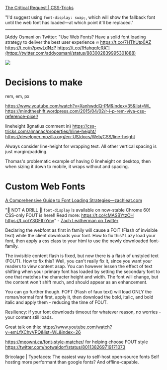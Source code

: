 
[The Critical Request | CSS-Tricks](https://css-tricks.com/the-critical-request/)

"I'd suggest using `font-display: swap;`, which will show the fallback font until the web font has loaded—at which point it'll be replaced."

---

[Addy Osmani on Twitter: "Use Web Fonts? Have a solid font loading strategy to deliver the best user experience 🔥 https://t.co/7HThUtp0AZ https://t.co/n7pxwLdNzP https://t.co/fHahqqfcRA"](https://twitter.com/addyosmani/status/883002839995301888)

![](https://pbs.twimg.com/media/DEEKLTlUQAAFdyo.jpg)


# Decisions to make

rem, em, px

https://www.youtube.com/watch?v=XanhwddQ-PM&index=35&list=WL
https://mindtheshift.wordpress.com/2015/04/02/r-i-p-rem-viva-css-reference-pixel/

lineheight
(Ignatius comment in) https://css-tricks.com/almanac/properties/l/line-height/
https://developer.mozilla.org/en-US/docs/Web/CSS/line-height




Always consider line-height for wrapping text. All other vertical spacing is just margin/padding.

Thomas's problematic example of having 0 lineheight on desktop, then when sizing it down to mobile, it wraps without and spacing.



# Custom Web Fonts

[A Comprehensive Guide to Font Loading Strategies—zachleat.com](https://www.zachleat.com/web/comprehensive-webfonts/#font-display)

"🚨 NOT A DRILL 🚨 `font-display` is available on now-stable Chrome 60! CSS-only FOUT is here!! Read more: https://t.co/cMASBYtzOH https://t.co/Y3GFIfrYmy" - [Zach Leatherman on Twitter](https://twitter.com/zachleat/status/890242957386944516)

Declaring the webfont as first in family will cause a FOIT (Flash of invisible text) while the client downloads your font. How to fix this? Lazy load your font, then apply a css class to your html to use the newly downloaded font-family.

The invisible content flash is fixed, but now there is a flash of unstyled text (FOUT). How to fix this? Well, you can't really fix it, since you want your readers to view content asap. You can however lessen the effect of text shifting when your primary font has loaded by setting the secondary font to one that matches the character height and width. The font will change, but the content won't shift much, and should appear as an enhancement.

You can go further though. FOFT (Flash of faux text) will load ONLY the roman/normal font first, apply it, then download the bold, italic, and bold italic and apply them - reducing the time of FOUT.

Resiliency: if your font downloads timeout for whatever reason, no worries - your content still loads.

Great talk on this: https://www.youtube.com/watch?v=emLfXChvVPQ&list=WL&index=26

https://meowni.ca/font-style-matcher/ for helping choose FOUT style
https://twitter.com/notwaldorf/status/801138269719171073

Bricolage | Typefaces: The easiest way to self-host open-source fonts
Self hosting more performant than google fonts? And offline-capable.
